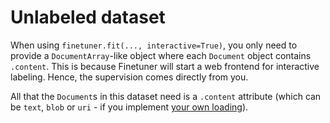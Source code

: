 # Unlabeled dataset

When using `finetuner.fit(..., interactive=True)`, you only need to provide a `DocumentArray`-like object where each `Document` object contains `.content`. This is because Finetuner will start a web frontend for interactive labeling. Hence, the supervision comes directly from you.

All that the `Document`s in this dataset need is a `.content` attribute (which can be `text`, `blob` or `uri` - if you implement [your own loading](#loading-and-preprocessing)).
